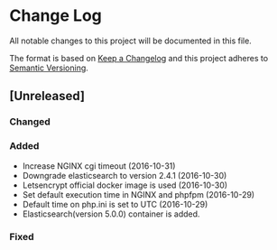 # Change Log
All notable changes to this project will be documented in this file.

The format is based on [Keep a Changelog](http://keepachangelog.com/)
and this project adheres to [Semantic Versioning](http://semver.org/).

## [Unreleased]
### Changed
### Added
- Increase NGINX cgi timeout (2016-10-31)
- Downgrade elasticsearch to version 2.4.1 (2016-10-30)
- Letsencrypt official docker image is used (2016-10-30)
- Set default execution time in NGINX and phpfpm (2016-10-29)
- Default time on php.ini is set to UTC (2016-10-29)
- Elasticsearch(version 5.0.0) container is added.
### Fixed
